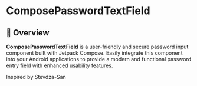 # ComposePasswordTextField

## 📖 Overview

**ComposePasswordTextField** is a user-friendly and secure password input component built with Jetpack Compose. Easily integrate this component into your Android applications to provide a modern and functional password entry field with enhanced usability features.

Inspired by Stevdza-San

